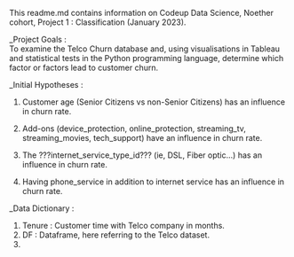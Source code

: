 This readme.md contains information on Codeup Data Science, Noether cohort, Project 1 : Classification (January 2023).

_Project Goals :  
To examine the Telco Churn database and, using visualisations in Tableau and statistical tests in the Python programming language, determine which factor or factors lead to customer churn.

_Initial Hypotheses : 
1. Customer age (Senior Citizens vs non-Senior Citizens) has an influence in churn rate.

2. Add-ons (device_protection, online_protection, streaming_tv, streaming_movies, tech_support) have an influence in churn rate.

3. The ???internet_service_type_id??? (ie, DSL, Fiber optic...) has an influence in churn rate.

4. Having phone_service in addition to internet service has an influence in churn rate.


_Data Dictionary :
1. Tenure : Customer time with Telco company in months.
2. DF : Dataframe, here referring to the Telco dataset.
3. 
